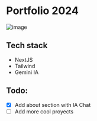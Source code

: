 # Portfolio 2024 

![image](https://github.com/EliasLeguizamon123/portfolio/assets/25516473/95b349a6-a675-44a0-9642-a62f58b51964)

## Tech stack 
- NextJS
- Tailwind
- Gemini IA

## Todo: 

- [X] Add about section with IA Chat
- [ ] Add more cool proyects
